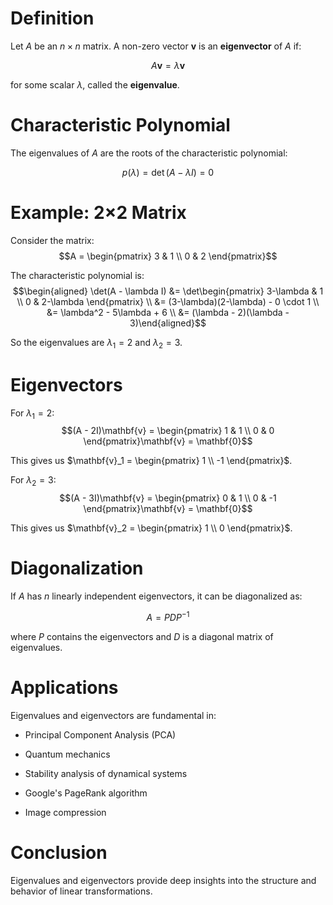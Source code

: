 Definition
==========

Let $A$ be an $n \times n$ matrix. A non-zero vector $\mathbf{v}$ is an
**eigenvector** of $A$ if:

$$A\mathbf{v} = \lambda\mathbf{v}$$

for some scalar $\lambda$, called the **eigenvalue**.

Characteristic Polynomial
=========================

The eigenvalues of $A$ are the roots of the characteristic polynomial:

$$p(\lambda) = \det(A - \lambda I) = 0$$

Example: 2×2 Matrix
===================

Consider the matrix: $$A = \begin{pmatrix}
3 & 1 \\
0 & 2
\end{pmatrix}$$

The characteristic polynomial is: $$\begin{aligned}
\det(A - \lambda I) &= \det\begin{pmatrix}
3-\lambda & 1 \\
0 & 2-\lambda
\end{pmatrix} \\
&= (3-\lambda)(2-\lambda) - 0 \cdot 1 \\
&= \lambda^2 - 5\lambda + 6 \\
&= (\lambda - 2)(\lambda - 3)\end{aligned}$$

So the eigenvalues are $\lambda_1 = 2$ and $\lambda_2 = 3$.

Eigenvectors
============

For $\lambda_1 = 2$: $$(A - 2I)\mathbf{v} = \begin{pmatrix}
1 & 1 \\
0 & 0
\end{pmatrix}\mathbf{v} = \mathbf{0}$$

This gives us $\mathbf{v}_1 = \begin{pmatrix} 1 \\ -1 \end{pmatrix}$.

For $\lambda_2 = 3$: $$(A - 3I)\mathbf{v} = \begin{pmatrix}
0 & 1 \\
0 & -1
\end{pmatrix}\mathbf{v} = \mathbf{0}$$

This gives us $\mathbf{v}_2 = \begin{pmatrix} 1 \\ 0 \end{pmatrix}$.

Diagonalization
===============

If $A$ has $n$ linearly independent eigenvectors, it can be diagonalized
as:

$$A = PDP^{-1}$$

where $P$ contains the eigenvectors and $D$ is a diagonal matrix of
eigenvalues.

Applications
============

Eigenvalues and eigenvectors are fundamental in:

-   Principal Component Analysis (PCA)

-   Quantum mechanics

-   Stability analysis of dynamical systems

-   Google's PageRank algorithm

-   Image compression

Conclusion
==========

Eigenvalues and eigenvectors provide deep insights into the structure
and behavior of linear transformations.
